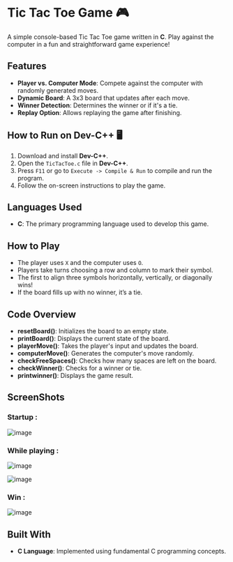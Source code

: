 # Tic Tac Toe Game 🎮

A simple console-based Tic Tac Toe game written in **C**. Play against the computer in a fun and straightforward game experience!

## Features
- **Player vs. Computer Mode**: Compete against the computer with randomly generated moves.
- **Dynamic Board**: A 3x3 board that updates after each move.
- **Winner Detection**: Determines the winner or if it's a tie.
- **Replay Option**: Allows replaying the game after finishing.

## How to Run on Dev-C++ 🖥️
1. Download and install **Dev-C++**.
2. Open the `TicTacToe.c` file in **Dev-C++**.
3. Press `F11` or go to `Execute -> Compile & Run` to compile and run the program.
4. Follow the on-screen instructions to play the game.

## Languages Used
- **C**: The primary programming language used to develop this game.

## How to Play
- The player uses `X` and the computer uses `O`.
- Players take turns choosing a row and column to mark their symbol.
- The first to align three symbols horizontally, vertically, or diagonally wins!
- If the board fills up with no winner, it’s a tie.

## Code Overview
- **resetBoard()**: Initializes the board to an empty state.
- **printBoard()**: Displays the current state of the board.
- **playerMove()**: Takes the player's input and updates the board.
- **computerMove()**: Generates the computer's move randomly.
- **checkFreeSpaces()**: Checks how many spaces are left on the board.
- **checkWinner()**: Checks for a winner or tie.
- **printwinner()**: Displays the game result.

## ScreenShots

### Startup : 
![image](https://github.com/user-attachments/assets/983eb733-252a-4c8c-a2a5-41878c2b7541)

### While playing :
![image](https://github.com/user-attachments/assets/bebad96a-9e28-461d-a122-47d42a32b4a0)

![image](https://github.com/user-attachments/assets/c92886e7-9239-4e32-a29c-0da0bc2479c7)

### Win : 
![image](https://github.com/user-attachments/assets/2ff1f169-bf9f-4492-98b3-747b25a88053)

## Built With
- **C Language**: Implemented using fundamental C programming concepts.
